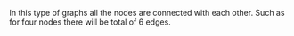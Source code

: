 In this type of graphs all the nodes are connected with each other.
Such as for four nodes there will be total of 6 edges.